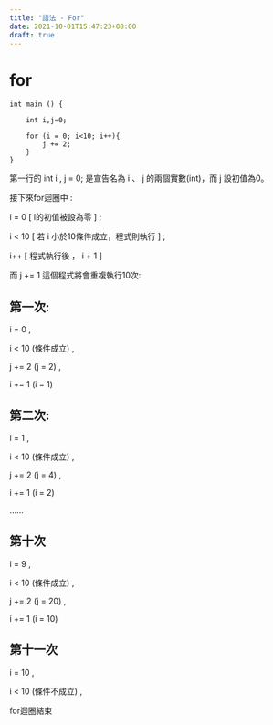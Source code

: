```yaml
---
title: "語法 - For"
date: 2021-10-01T15:47:23+08:00
draft: true
---
```

# for

```
int main () {

    int i,j=0;

    for (i = 0; i<10; i++){
        j += 2;
    }
}
```
第一行的 int i , j = 0; 是宣告名為 i 、 j 的兩個實數(int)，而 j 設初值為0。

接下來for迴圈中 :

i = 0 [ i的初值被設為零 ] ;

i < 10 [ 若 i 小於10條件成立，程式則執行 ] ;

i++ [ 程式執行後 ， i + 1 ]

而 j += 1 這個程式將會重複執行10次:

## 第一次:

i = 0 , 

i < 10 (條件成立) ,

j += 2 (j = 2) , 

i += 1 (i = 1)

## 第二次:

i = 1 , 

i < 10 (條件成立) ,

j += 2 (j = 4) , 

i += 1 (i = 2)

......

## 第十次

i = 9 , 

i < 10 (條件成立) ,

j += 2 (j = 20) , 

i += 1 (i = 10)

## 第十一次

i = 10 , 

i < 10 (條件不成立) ,

for迴圈結束


